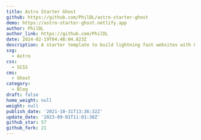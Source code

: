 ```yaml
---
title: Astro Starter Ghost
github: https://github.com/PhilDL/astro-starter-ghost
demo: https://astro-starter-ghost.netlify.app
author: PhilDL
author_link: https://github.com/PhilDL
date: 2024-02-19T04:48:04.823Z
description: A starter template to build lightning fast websites with Ghost and Astro
ssg:
  - Astro
css:
  - SCSS
cms:
  - Ghost
category:
  - Blog
draft: false
home_weight: null
weight: null
publish_date: '2021-10-31T13:36:32Z'
update_date: '2023-09-01T11:01:38Z'
github_star: 57
github_fork: 21
---
```


